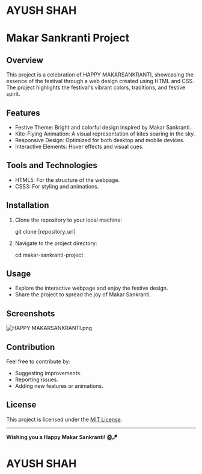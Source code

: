 # AYUSH SHAH #

# Makar Sankranti Project

## Overview
This project is a celebration of HAPPY MAKARSANKRANTI, showcasing the essence of the festival through a web design created using HTML and CSS. The project highlights the festival's vibrant colors, traditions, and festive spirit.

## Features
- Festive Theme: Bright and colorful design inspired by Makar Sankranti.
- Kite-Flying Animation: A visual representation of kites soaring in the sky.
- Responsive Design: Optimized for both desktop and mobile devices.
- Interactive Elements: Hover effects and visual cues.

## Tools and Technologies
- HTML5: For the structure of the webpage.
- CSS3:  For styling and animations.

## Installation
1. Clone the repository to your local machine:
   
   git clone [repository_url]
  
2. Navigate to the project directory:
   
   cd makar-sankranti-project
   

## Usage
- Explore the interactive webpage and enjoy the festive design.
- Share the project to spread the joy of Makar Sankranti.

## Screenshots
![HAPPY MAKARSANKRANTI.png](screenshot_url_placeholder)

## Contribution
Feel free to contribute by:
- Suggesting improvements.
- Reporting issues.
- Adding new features or animations.

## License
This project is licensed under the [MIT License](LICENSE).

---

**Wishing you a Happy Makar Sankranti! 🌞🪁**

# AYUSH SHAH #
